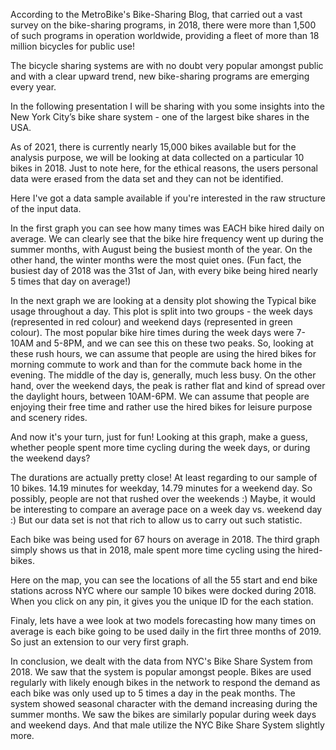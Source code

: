 According to the MetroBike's Bike-Sharing Blog, that carried out a vast survey on the bike-sharing programs, in 2018, there were more than 1,500 of such programs in operation worldwide, providing a fleet of more than 18 million bicycles for public use! 

The bicycle sharing systems are with no doubt very popular amongst public and with a clear upward trend, new bike-sharing programs are emerging every year.

In the following presentation I will be sharing with you some insights into the New York City’s bike share system - one of the largest bike shares in the USA.

As of 2021, there is currently nearly 15,000 bikes available but for the analysis purpose, we will be looking at data collected on a particular 10 bikes in 2018. Just to note here, for the ethical reasons, the users personal data were erased from the data set and they can not be identified.

Here I've got a data sample available if you're interested in the raw structure of the input data.

In the first graph you can see how many times was EACH bike hired daily on average. 
We can clearly see that the bike hire frequency went up during the summer months, with August being the busiest month of the year. On the other hand, the winter months were the most quiet ones.
(Fun fact, the busiest day of 2018 was the 31st of Jan, with every bike being hired nearly 5 times that day on average!)

In the next graph we are looking at a density plot showing the Typical bike usage throughout a day. This plot is split into two groups - the week days (represented in red colour) and weekend days (represented in green colour).
The most popular bike hire times during the week days were 7-10AM and 5-8PM, and we can see this on these two peaks. So, looking at these rush hours, we can assume that people are using the hired bikes for morning commute to work and than for the commute back home in the evening. The middle of the day is, generally, much less busy.
On the other hand, over the weekend days, the peak is rather flat and kind of spread over the daylight hours, between 10AM-6PM. We can assume that people are enjoying their free time and rather use the hired bikes for leisure purpose and scenery rides.

And now it's your turn, just for fun! Looking at this graph, make a guess, whether people spent more time cycling during the week days, or during the weekend days?

The durations are actually pretty close! At least regarding to our sample of 10 bikes. 14.19 minutes for weekday, 14.79 minutes for a weekend day. So possibly, people are not that rushed over the weekends :)
Maybe, it would be interesting to compare an average pace on a week day vs. weekend day :) But our data set is not that rich to allow us to carry out such statistic.

Each bike was being used for 67 hours on average in 2018. The third graph simply shows us that in 2018, male spent more time cycling using the hired-bikes. 

Here on the map, you can see the locations of all the 55 start and end bike stations across NYC where our sample 10 bikes were docked during 2018. When you click on any pin, it gives you the unique ID for the each station.

Finaly, lets have a wee look at two models forecasting how many times on average is each bike going to be used daily in the firt three months of 2019. So just an extension to our very first graph.

In conclusion, we dealt with the data from NYC's Bike Share System from 2018. We saw that the system is popular amongst people. Bikes are used regularly with likely enough bikes in the network to respond the demand as each bike was only used up to 5 times a day in the peak months. The system showed seasonal character with the demand increasing during the summer months. We saw the bikes are similarly popular during week days and weekend days. And that male utilize the NYC Bike Share System slightly more.


